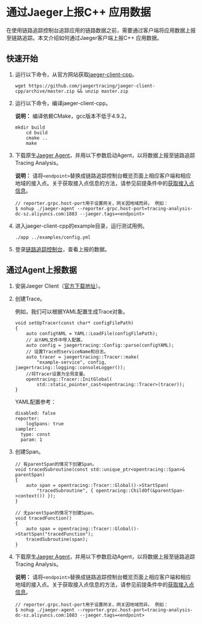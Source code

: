 # 通过Jaeger上报C++ 应用数据

在使用链路追踪控制台追踪应用的链路数据之前，需要通过客户端将应用数据上报至链路追踪。本文介绍如何通过Jaeger客户端上报C++ 应用数据。





## 快速开始

1.  运行以下命令，从官方网站获取[jaeger-client-cpp](https://github.com/jaegertracing/jaeger-client-cpp)。

    ```
    wget https://github.com/jaegertracing/jaeger-client-cpp/archive/master.zip && unzip master.zip
    ```

2.  运行以下命令，编译jaeger-client-cpp。

    **说明：** 编译依赖CMake，gcc版本不低于4.9.2。

    ```
    mkdir build
        cd build
        cmake ..
        make
    ```

3.  下载原生[Jaeger Agent](https://arms-apm.oss-cn-hangzhou.aliyuncs.com/tools/jaeger-agent)，并用以下参数启动Agent，以将数据上报至链路追踪Tracing Analysis。

    **说明：** 请将`<endpoint>`替换成链路追踪控制台概览页面上相应客户端和相应地域的接入点。关于获取接入点信息的方法，请参见前提条件中的[获取接入点信息](#tab2)。

    ```
    // reporter.grpc.host-port用于设置网关，网关因地域而异。 例如：
    $ nohup ./jaeger-agent --reporter.grpc.host-port=tracing-analysis-dc-sz.aliyuncs.com:1883 --jaeger.tags=<endpoint>
    ```

4.  进入jaeger-client-cpp的example目录，运行测试用例。

    ```
    ./app ../examples/config.yml
    ```

5.  登录[链路追踪控制台](https://tracing-analysis.console.aliyun.com/)，查看上报的数据。


## 通过Agent上报数据

1.  安装Jaeger Client（[官方下载地址](https://github.com/jaegertracing/jaeger-client-cpp)）。

2.  创建Trace。

    例如，我们可以根据YAML配置生成Trace对象。

    ```
    void setUpTracer(const char* configFilePath)
    {
        auto configYAML = YAML::LoadFile(configFilePath);
        // 从YAML文件中导入配置。
        auto config = jaegertracing::Config::parse(configYAML);
        // 设置Trace的serviceName和日志。
        auto tracer = jaegertracing::Tracer::make(
            "example-service", config, jaegertracing::logging::consoleLogger());
        //将Tracer设置为全局变量。
        opentracing::Tracer::InitGlobal(
            std::static_pointer_cast<opentracing::Tracer>(tracer));
    }
    ```

    YAML配置参考：

    ```
    disabled: false
    reporter:
        logSpans: true
    sampler:
      type: const
      param: 1
    ```

3.  创建Span。

    ```
    // 有parentSpan的情况下创建Span。
    void tracedSubroutine(const std::unique_ptr<opentracing::Span>& parentSpan)
    {
        auto span = opentracing::Tracer::Global()->StartSpan(
            "tracedSubroutine", { opentracing::ChildOf(&parentSpan->context()) });
    }
    
    // 无parentSpan的情况下创建Span。
    void tracedFunction()
    {
        auto span = opentracing::Tracer::Global()->StartSpan("tracedFunction");
        tracedSubroutine(span);
    }
    ```

4.  下载原生[Jaeger Agent](https://arms-apm.oss-cn-hangzhou.aliyuncs.com/tools/jaeger-agent)，并用以下参数启动Agent，以将数据上报至链路追踪Tracing Analysis。

    **说明：** 请将`<endpoint>`替换成链路追踪控制台概览页面上相应客户端和相应地域的接入点。关于获取接入点信息的方法，请参见前提条件中的[获取接入点信息](#tab2)。

    ```
    // reporter.grpc.host-port用于设置网关，网关因地域而异。 例如：
    $ nohup ./jaeger-agent --reporter.grpc.host-port=tracing-analysis-dc-sz.aliyuncs.com:1883 --jaeger.tags=<endpoint>
    ```


